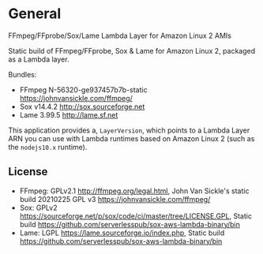 # General

FFmpeg/FFprobe/Sox/Lame Lambda Layer for Amazon Linux 2 AMIs

Static build of FFmpeg/FFprobe, Sox & Lame for Amazon Linux 2, packaged as a Lambda layer.

Bundles:

- FFmpeg N-56320-ge937457b7b-static <https://johnvansickle.com/ffmpeg/>
- Sox v14.4.2 <http://sox.sourceforge.net>
- Lame 3.99.5 <http://lame.sf.net>

This application provides a, `LayerVersion`, which points to a
Lambda Layer ARN you can use with Lambda runtimes based on Amazon Linux 2 (such
as the `nodejs10.x` runtime).

## License

- FFmpeg: GPLv2.1 <http://ffmpeg.org/legal.html>, John Van Sickle's static build 20210225 GPL v3 <https://johnvansickle.com/ffmpeg/>
- Sox: GPLv2 <https://sourceforge.net/p/sox/code/ci/master/tree/LICENSE.GPL>, Static build <https://github.com/serverlesspub/sox-aws-lambda-binary/bin>
- Lame: LGPL <https://lame.sourceforge.io/index.php>, Static build <https://github.com/serverlesspub/sox-aws-lambda-binary/bin>
